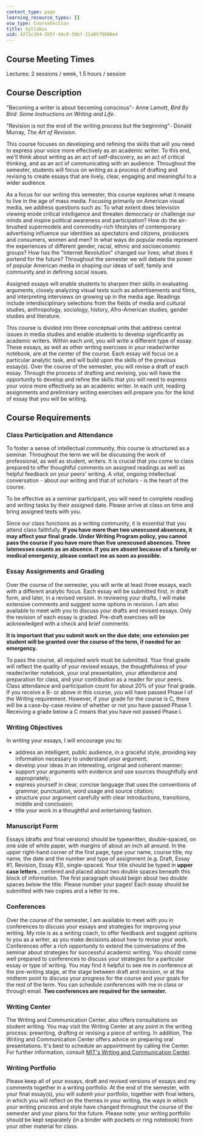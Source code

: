 ```yaml
---
content_type: page
learning_resource_types: []
ocw_type: CourseSection
title: Syllabus
uid: 4272c364-2b5f-44c0-3dbf-22a0579800e4
---
```


Course Meeting Times
--------------------

Lectures: 2 sessions / week, 1.5 hours / session

Course Description
------------------

"Becoming a writer is about becoming conscious"- Anne Lamott, _Bird By Bird: Some Instructions on Writing and Life_.

"Revision is not the end of the writing process but the beginning"- Donald Murray, _The Art of Revision_.

This course focuses on developing and refining the skills that will you need to express your voice more effectively as an academic writer. To this end, we'll think about writing as an act of self-discovery, as an act of critical thinking, and as an act of communicating with an audience. Throughout the semester, students will focus on writing as a process of drafting and revising to create essays that are lively, clear, engaging and meaningful to a wider audience.

As a focus for our writing this semester, this course explores what it means to live in the age of mass media. Focusing primarily on American visual media, we address questions such as: To what extent does television viewing erode critical intelligence and threaten democracy or challenge our minds and inspire political awareness and participation? How do the air-brushed supermodels and commodity-rich lifestyles of contemporary advertising influence our identities as spectators and citizens, producers and consumers, women and men? In what ways do popular media represent the experiences of different gender, racial, ethnic and socioeconomic groups? How has the "Internet Revolution" changed our lives; what does it portend for the future? Throughout the semester we will debate the power of popular American media in shaping our ideas of self, family and community and in defining social issues.

Assigned essays will enable students to sharpen their skills in evaluating arguments, closely analyzing visual texts such as advertisements and films, and interpreting interviews on growing up in the media age. Readings include interdisciplinary selections from the fields of media and cultural studies, anthropology, sociology, history, Afro-American studies, gender studies and literature.

This course is divided into three conceptual units that address central issues in media studies and enable students to develop significantly as academic writers. Within each unit, you will write a different type of essay. These essays, as well as other writing exercises in your reader/writer notebook, are at the center of the course. Each essay will focus on a particular analytic task, and will build upon the skills of the previous essay(s). Over the course of the semester, you will revise a draft of each essay. Through the process of drafting and revising, you will have the opportunity to develop and refine the skills that you will need to express your voice more effectively as an academic writer. In each unit, reading assignments and preliminary writing exercises will prepare you for the kind of essay that you will be writing.

Course Requirements
-------------------

### Class Participation and Attendance

To foster a sense of intellectual community, this course is structured as a seminar. Throughout the term we will be discussing the work of professional, as well as student, writers. It is crucial that you come to class prepared to offer thoughtful comments on assigned readings as well as helpful feedback on your peers' writing. A vital, ongoing intellectual conversation - about our writing and that of scholars - is the heart of the course.

To be effective as a seminar participant, you will need to complete reading and writing tasks by their assigned date. Please arrive at class on time and bring assigned texts with you.

Since our class functions as a writing community, it is essential that you attend class faithfully. **If you have more than two unexcused absences, it may affect your final grade. Under Writing Program policy, you cannot pass the course if you have more than five unexcused absences. Three latenesses counts as an absence. If you are absent because of a family or medical emergency, please contact me as soon as possible.**

### Essay Assignments and Grading

Over the course of the semester, you will write at least three essays, each with a different analytic focus. Each essay will be submitted first, in draft form, and later, in a revised version. In reviewing your drafts, I will make extensive comments and suggest some options in revision. I am also available to meet with you to discuss your drafts and revised essays. Only the revision of each essay is graded. Pre-draft exercises will be acknowledged with a check and brief comments.

**It is important that you submit work on the due date; one extension per student will be granted over the course of the term, if needed for an emergency.**

To pass the course, all required work must be submitted. Your final grade will reflect the quality of your revised essays, the thoughtfulness of your reader/writer notebook, your oral presentation, your attendance and preparation for class, and your contribution as a reader for your peers. Class attendance and participation count for about 20% of your final grade. If you receive a B- or above in this course, you will have passed Phase I of the Writing requirement. However, if your grade for the course is C, there will be a case-by-case review of whether or not you have passed Phase 1. Receiving a grade below a C means that you have not passed Phase I.

### Writing Objectives

In writing your essays, I will encourage you to:

*   address an intelligent, public audience, in a graceful style, providing key information necessary to understand your argument;
*   develop your ideas in an interesting, original and coherent manner;
*   support your arguments with evidence and use sources thoughtfully and appropriately;
*   express yourself in clear, concise language that uses the conventions of grammar, punctuation, word usage and source citation;
*   structure your argument carefully with clear introductions, transitions, middle and conclusion;
*   title your work in a thoughtful and entertaining fashion.

### Manuscript Form

Essays (drafts and final versions) should be typewritten, double-spaced, on one side of white paper, with margins of about an inch all around. In the upper right-hand corner of the first page, type your name, course title, my name, the date and the number and type of assignment (e.g. Draft, Essay #1, Revision, Essay #3), single-spaced. Your title should be typed in **upper case letters** , centered and placed about two double spaces beneath this block of information. The first paragraph should begin about two double spaces below the title. Please number your pages! Each essay should be submitted with two copies and a letter to me.

### Conferences

Over the course of the semester, I am available to meet with you in conferences to discuss your essays and strategies for improving your writing. My role is as a writing coach, to offer feedback and suggest options to you as a writer, as you make decisions about how to revise your work. Conferences offer a rich opportunity to extend the conversations of the seminar about strategies for successful academic writing. You should come well prepared to conferences to discuss your strategies for a particular essay or type of writing. You may find it helpful to see me in conference at the pre-writing stage, at the stage between draft and revision, or at the midterm point to discuss your progress for the course and your goals for the rest of the term. You can schedule conferences with me in class or through email. **Two conferences are required for the semester.**

### Writing Center

The Writing and Communication Center, also offers consultations on student writing. You may visit the Writing Center at any point in the writing process: prewriting, drafting or revising a piece of writing. In addition, The Writing and Communication Center offers advice on preparing oral presentations. It's best to schedule an appointment by calling the Center. For further information, consult [MIT's Writing and Communication Center](http://web.mit.edu/writing/Center).

### Writing Portfolio

Please keep all of your essays, draft and revised versions of essays and my comments together in a writing portfolio. At the end of the semester, with your final essay(s), you will submit your portfolio, together with final letters, in which you will reflect on the themes in your writing, the ways in which your writing process and style have changed throughout the course of the semester and your plans for the future. Please note: your writing portfolio should be kept separately (in a binder with pockets or ring notebook) from your other material for class.